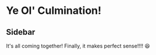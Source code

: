 # Ye Ol' Culmination!

## Sidebar

It's all coming together! Finally, it makes perfect sense!!!! :laughing:
